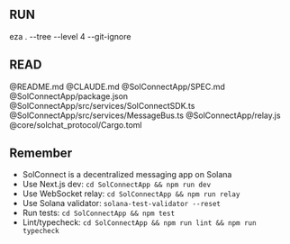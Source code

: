 ## RUN
eza . --tree --level 4 --git-ignore

## READ
@README.md
@CLAUDE.md
@SolConnectApp/SPEC.md
@SolConnectApp/package.json
@SolConnectApp/src/services/SolConnectSDK.ts
@SolConnectApp/src/services/MessageBus.ts
@SolConnectApp/relay.js
@core/solchat_protocol/Cargo.toml

## Remember
- SolConnect is a decentralized messaging app on Solana
- Use Next.js dev: `cd SolConnectApp && npm run dev`
- Use WebSocket relay: `cd SolConnectApp && npm run relay`
- Use Solana validator: `solana-test-validator --reset`
- Run tests: `cd SolConnectApp && npm test`
- Lint/typecheck: `cd SolConnectApp && npm run lint && npm run typecheck`